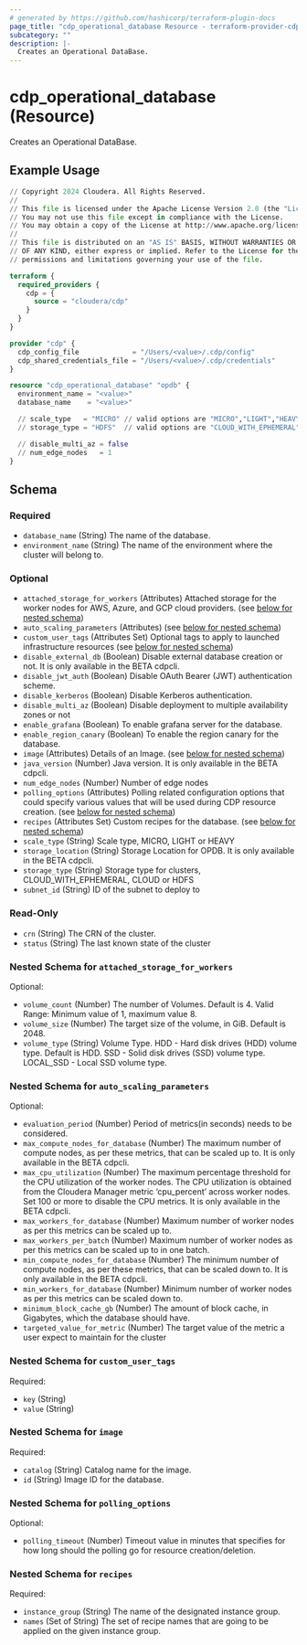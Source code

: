 ```yaml
---
# generated by https://github.com/hashicorp/terraform-plugin-docs
page_title: "cdp_operational_database Resource - terraform-provider-cdp"
subcategory: ""
description: |-
  Creates an Operational DataBase.
---
```


# cdp_operational_database (Resource)

Creates an Operational DataBase.

## Example Usage

```terraform
// Copyright 2024 Cloudera. All Rights Reserved.
//
// This file is licensed under the Apache License Version 2.0 (the "License").
// You may not use this file except in compliance with the License.
// You may obtain a copy of the License at http://www.apache.org/licenses/LICENSE-2.0.
//
// This file is distributed on an "AS IS" BASIS, WITHOUT WARRANTIES OR CONDITIONS
// OF ANY KIND, either express or implied. Refer to the License for the specific
// permissions and limitations governing your use of the file.

terraform {
  required_providers {
    cdp = {
      source = "cloudera/cdp"
    }
  }
}

provider "cdp" {
  cdp_config_file             = "/Users/<value>/.cdp/config"
  cdp_shared_credentials_file = "/Users/<value>/.cdp/credentials"
}

resource "cdp_operational_database" "opdb" {
  environment_name = "<value>"
  database_name    = "<value>"

  // scale_type   = "MICRO" // valid options are "MICRO","LIGHT","HEAVY"
  // storage_type = "HDFS"  // valid options are "CLOUD_WITH_EPHEMERAL","CLOUD","HDFS"

  // disable_multi_az = false
  // num_edge_nodes   = 1
}
```

<!-- schema generated by tfplugindocs -->
## Schema

### Required

- `database_name` (String) The name of the database.
- `environment_name` (String) The name of the environment where the cluster will belong to.

### Optional

- `attached_storage_for_workers` (Attributes) Attached storage for the worker nodes for AWS, Azure, and GCP cloud providers. (see [below for nested schema](#nestedatt--attached_storage_for_workers))
- `auto_scaling_parameters` (Attributes) (see [below for nested schema](#nestedatt--auto_scaling_parameters))
- `custom_user_tags` (Attributes Set) Optional tags to apply to launched infrastructure resources (see [below for nested schema](#nestedatt--custom_user_tags))
- `disable_external_db` (Boolean) Disable external database creation or not. It is only available in the BETA cdpcli.
- `disable_jwt_auth` (Boolean) Disable OAuth Bearer (JWT) authentication scheme.
- `disable_kerberos` (Boolean) Disable Kerberos authentication.
- `disable_multi_az` (Boolean) Disable deployment to multiple availability zones or not
- `enable_grafana` (Boolean) To enable grafana server for the database.
- `enable_region_canary` (Boolean) To enable the region canary for the database.
- `image` (Attributes) Details of an Image. (see [below for nested schema](#nestedatt--image))
- `java_version` (Number) Java version. It is only available in the BETA cdpcli.
- `num_edge_nodes` (Number) Number of edge nodes
- `polling_options` (Attributes) Polling related configuration options that could specify various values that will be used during CDP resource creation. (see [below for nested schema](#nestedatt--polling_options))
- `recipes` (Attributes Set) Custom recipes for the database. (see [below for nested schema](#nestedatt--recipes))
- `scale_type` (String) Scale type, MICRO, LIGHT or HEAVY
- `storage_location` (String) Storage Location for OPDB. It is only available in the BETA cdpcli.
- `storage_type` (String) Storage type for clusters, CLOUD_WITH_EPHEMERAL, CLOUD or HDFS
- `subnet_id` (String) ID of the subnet to deploy to

### Read-Only

- `crn` (String) The CRN of the cluster.
- `status` (String) The last known state of the cluster

<a id="nestedatt--attached_storage_for_workers"></a>
### Nested Schema for `attached_storage_for_workers`

Optional:

- `volume_count` (Number) The number of Volumes. Default is 4. Valid Range: Minimum value of 1, maximum value 8.
- `volume_size` (Number) The target size of the volume, in GiB. Default is 2048.
- `volume_type` (String) Volume Type. HDD - Hard disk drives (HDD) volume type. Default is HDD. SSD - Solid disk drives (SSD) volume type. LOCAL_SSD - Local SSD volume type.


<a id="nestedatt--auto_scaling_parameters"></a>
### Nested Schema for `auto_scaling_parameters`

Optional:

- `evaluation_period` (Number) Period of metrics(in seconds) needs to be considered.
- `max_compute_nodes_for_database` (Number) The maximum number of compute nodes, as per these metrics, that can be scaled up to. It is only available in the BETA cdpcli.
- `max_cpu_utilization` (Number) The maximum percentage threshold for the CPU utilization of the worker nodes. The CPU utilization is obtained from the Cloudera Manager metric ‘cpu_percent’ across worker nodes. Set 100 or more to disable the CPU metrics. It is only available in the BETA cdpcli.
- `max_workers_for_database` (Number) Maximum number of worker nodes as per this metrics can be scaled up to.
- `max_workers_per_batch` (Number) Maximum number of worker nodes as per this metrics can be scaled up to in one batch.
- `min_compute_nodes_for_database` (Number) The minimum number of compute nodes, as per these metrics, that can be scaled down to. It is only available in the BETA cdpcli.
- `min_workers_for_database` (Number) Minimum number of worker nodes as per this metrics can be scaled down to.
- `minimum_block_cache_gb` (Number) The amount of block cache, in Gigabytes, which the database should have.
- `targeted_value_for_metric` (Number) The target value of the metric a user expect to maintain for the cluster


<a id="nestedatt--custom_user_tags"></a>
### Nested Schema for `custom_user_tags`

Required:

- `key` (String)
- `value` (String)


<a id="nestedatt--image"></a>
### Nested Schema for `image`

Required:

- `catalog` (String) Catalog name for the image.
- `id` (String) Image ID for the database.


<a id="nestedatt--polling_options"></a>
### Nested Schema for `polling_options`

Optional:

- `polling_timeout` (Number) Timeout value in minutes that specifies for how long should the polling go for resource creation/deletion.


<a id="nestedatt--recipes"></a>
### Nested Schema for `recipes`

Required:

- `instance_group` (String) The name of the designated instance group.
- `names` (Set of String) The set of recipe names that are going to be applied on the given instance group.


